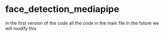 # face_detection_mediapipe
in the first version of the code all the code in the main file 
In the future we will modify this